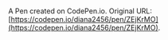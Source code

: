 # 

A Pen created on CodePen.io. Original URL: [https://codepen.io/diana2456/pen/ZEjKrMO](https://codepen.io/diana2456/pen/ZEjKrMO).


